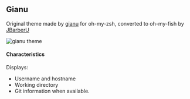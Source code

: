 ## Gianu

Original theme made by [gianu](https://github.com/gianu) for oh-my-zsh, converted to oh-my-fish by [JBarberU](https://github.com/JBarberU)

![gianu theme](http://static.laserkitten.se/oh-my-fish_gianu.png)


#### Characteristics

Displays:

* Username and hostname
* Working directory
* Git information when available.
